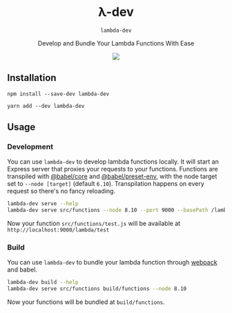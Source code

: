 <h1 align="center">λ-dev</h1>
<div align="center"><code>lambda-dev</code></div>

<div align="center">
  <p>Develop and Bundle Your Lambda Functions With Ease</p>
</div>

<div align="center">
  <a href="https://www.npmjs.com/package/lambda-dev">
    <img src="https://img.shields.io/npm/v/lambda-dev.svg?style=flat-square">
  </a>
</div>

## Installation

`npm install --save-dev lambda-dev`

`yarn add --dev lambda-dev`

## Usage

### Development

You can use `lambda-dev` to develop lambda functions locally. It will start an Express server that proxies your requests to your functions. Functions are transpiled with [@babel/core](https://babeljs.io/docs/en/next/babel-core) and [@babel/preset-env](https://babeljs.io/docs/en/next/babel-preset-env), with the node target set to `--node [target]` (default `6.10`). Transpilation happens on every request so there's no fancy reloading.

```bash
lambda-dev serve --help
lambda-dev serve src/functions --node 8.10 --port 9000 --basePath /lambda
```

Now your function `src/functions/test.js` will be available at `http://localhost:9000/lambda/test`

### Build

You can use `lambda-dev` to bundle your lambda function through [webpack](https://webpack.js.org) and babel.

```bash
lambda-dev build --help
lambda-dev serve src/functions build/functions --node 8.10
```

Now your functions will be bundled at `build/functions`.